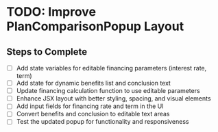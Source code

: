 # TODO: Improve PlanComparisonPopup Layout

## Steps to Complete
- [ ] Add state variables for editable financing parameters (interest rate, term)
- [ ] Add state for dynamic benefits list and conclusion text
- [ ] Update financing calculation function to use editable parameters
- [ ] Enhance JSX layout with better styling, spacing, and visual elements
- [ ] Add input fields for financing rate and term in the UI
- [ ] Convert benefits and conclusion to editable text areas
- [ ] Test the updated popup for functionality and responsiveness

